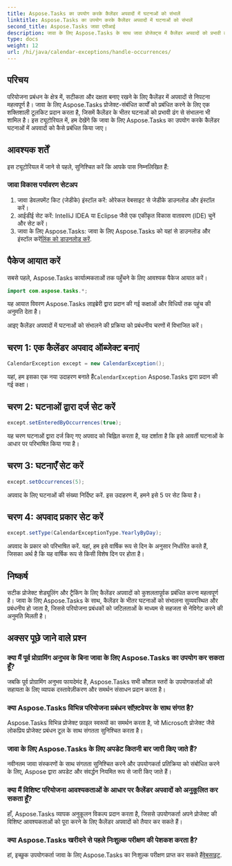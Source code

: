 ```yaml
---
title: Aspose.Tasks का उपयोग करके कैलेंडर अपवादों में घटनाओं को संभालें
linktitle: Aspose.Tasks का उपयोग करके कैलेंडर अपवादों में घटनाओं को संभालें
second_title: Aspose.Tasks जावा एपीआई
description: जावा के लिए Aspose.Tasks के साथ जावा प्रोजेक्ट्स में कैलेंडर अपवादों को प्रभावी ढंग से संभालने का तरीका जानें। अभी अपनी परियोजना प्रबंधन प्रक्रिया को सुव्यवस्थित करें।
type: docs
weight: 12
url: /hi/java/calendar-exceptions/handle-occurrences/
---
```

## परिचय
परियोजना प्रबंधन के क्षेत्र में, सटीकता और दक्षता बनाए रखने के लिए कैलेंडर में अपवादों से निपटना महत्वपूर्ण है। जावा के लिए Aspose.Tasks प्रोजेक्ट-संबंधित कार्यों को प्रबंधित करने के लिए एक शक्तिशाली टूलकिट प्रदान करता है, जिसमें कैलेंडर के भीतर घटनाओं को प्रभावी ढंग से संभालना भी शामिल है। इस ट्यूटोरियल में, हम देखेंगे कि जावा के लिए Aspose.Tasks का उपयोग करके कैलेंडर घटनाओं में अपवादों को कैसे प्रबंधित किया जाए।
## आवश्यक शर्तें
इस ट्यूटोरियल में जाने से पहले, सुनिश्चित करें कि आपके पास निम्नलिखित हैं:
### जावा विकास पर्यावरण सेटअप
1. जावा डेवलपमेंट किट (जेडीके) इंस्टॉल करें: ओरेकल वेबसाइट से जेडीके डाउनलोड और इंस्टॉल करें।
2. आईडीई सेट करें: IntelliJ IDEA या Eclipse जैसे एक एकीकृत विकास वातावरण (IDE) चुनें और सेट करें।
3.  जावा के लिए Aspose.Tasks: जावा के लिए Aspose.Tasks को यहां से डाउनलोड और इंस्टॉल करें[लिंक को डाउनलोड करें](https://releases.aspose.com/tasks/java/).

## पैकेज आयात करें
सबसे पहले, Aspose.Tasks कार्यात्मकताओं तक पहुँचने के लिए आवश्यक पैकेज आयात करें।

```java
import com.aspose.tasks.*;
```
यह आयात विवरण Aspose.Tasks लाइब्रेरी द्वारा प्रदान की गई कक्षाओं और विधियों तक पहुंच की अनुमति देता है।

आइए कैलेंडर अपवादों में घटनाओं को संभालने की प्रक्रिया को प्रबंधनीय चरणों में विभाजित करें।
## चरण 1: एक कैलेंडर अपवाद ऑब्जेक्ट बनाएं
```java
CalendarException except = new CalendarException();
```
 यहां, हम इसका एक नया उदाहरण बनाते हैं`CalendarException` Aspose.Tasks द्वारा प्रदान की गई कक्षा।
## चरण 2: घटनाओं द्वारा दर्ज सेट करें
```java
except.setEnteredByOccurrences(true);
```
यह चरण घटनाओं द्वारा दर्ज किए गए अपवाद को चिह्नित करता है, यह दर्शाता है कि इसे आवर्ती घटनाओं के आधार पर परिभाषित किया गया है।
## चरण 3: घटनाएँ सेट करें
```java
except.setOccurrences(5);
```
अपवाद के लिए घटनाओं की संख्या निर्दिष्ट करें. इस उदाहरण में, हमने इसे 5 पर सेट किया है।
## चरण 4: अपवाद प्रकार सेट करें
```java
except.setType(CalendarExceptionType.YearlyByDay);
```
अपवाद के प्रकार को परिभाषित करें. यहां, हम इसे वार्षिक रूप से दिन के अनुसार निर्धारित करते हैं, जिसका अर्थ है कि यह वार्षिक रूप से किसी विशेष दिन पर होता है।

## निष्कर्ष
सटीक प्रोजेक्ट शेड्यूलिंग और ट्रैकिंग के लिए कैलेंडर अपवादों को कुशलतापूर्वक प्रबंधित करना महत्वपूर्ण है। जावा के लिए Aspose.Tasks के साथ, कैलेंडर के भीतर घटनाओं को संभालना सुव्यवस्थित और प्रबंधनीय हो जाता है, जिससे परियोजना प्रबंधकों को जटिलताओं के माध्यम से सहजता से नेविगेट करने की अनुमति मिलती है।
## अक्सर पूछे जाने वाले प्रश्न
### क्या मैं पूर्व प्रोग्रामिंग अनुभव के बिना जावा के लिए Aspose.Tasks का उपयोग कर सकता हूँ?
जबकि पूर्व प्रोग्रामिंग अनुभव फायदेमंद है, Aspose.Tasks सभी कौशल स्तरों के उपयोगकर्ताओं की सहायता के लिए व्यापक दस्तावेज़ीकरण और समर्थन संसाधन प्रदान करता है।
### क्या Aspose.Tasks विभिन्न परियोजना प्रबंधन सॉफ़्टवेयर के साथ संगत है?
Aspose.Tasks विभिन्न प्रोजेक्ट फ़ाइल स्वरूपों का समर्थन करता है, जो Microsoft प्रोजेक्ट जैसे लोकप्रिय प्रोजेक्ट प्रबंधन टूल के साथ संगतता सुनिश्चित करता है।
### जावा के लिए Aspose.Tasks के लिए अपडेट कितनी बार जारी किए जाते हैं?
नवीनतम जावा संस्करणों के साथ संगतता सुनिश्चित करने और उपयोगकर्ता प्रतिक्रिया को संबोधित करने के लिए, Aspose द्वारा अपडेट और संवर्द्धन नियमित रूप से जारी किए जाते हैं।
### क्या मैं विशिष्ट परियोजना आवश्यकताओं के आधार पर कैलेंडर अपवादों को अनुकूलित कर सकता हूँ?
हाँ, Aspose.Tasks व्यापक अनुकूलन विकल्प प्रदान करता है, जिससे उपयोगकर्ता अपने प्रोजेक्ट की विशिष्ट आवश्यकताओं को पूरा करने के लिए कैलेंडर अपवादों को तैयार कर सकते हैं।
### क्या Aspose.Tasks खरीदने से पहले निःशुल्क परीक्षण की पेशकश करता है?
 हां, इच्छुक उपयोगकर्ता जावा के लिए Aspose.Tasks का निःशुल्क परीक्षण प्राप्त कर सकते हैं[वेबसाइट](https://releases.aspose.com/).